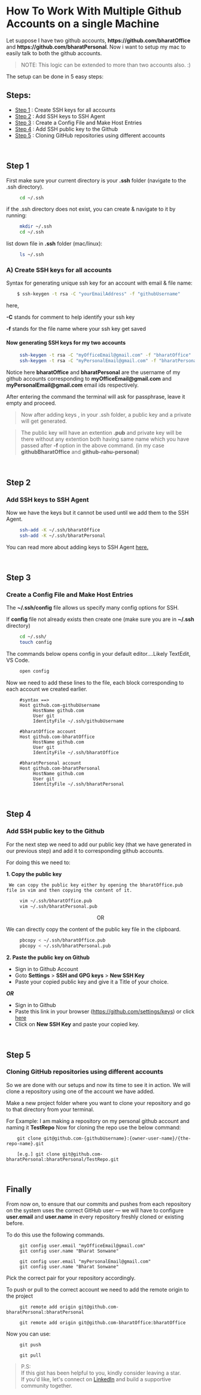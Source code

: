 # How To Work With Multiple Github Accounts on a single Machine

Let suppose I have two github accounts, **https:/<span></span>/github.com<span></span>/bharatOffice** and **https:/<span></span>/github.com<span></span>/bharatPersonal**. Now i want to setup my mac to easily talk to both the github accounts.

> NOTE: This logic can be extended to more than two accounts also. :)

The setup can be done in 5 easy steps:
## Steps:
- [Step 1](#step-1) : Create SSH keys for all accounts
- [Step 2](#step-2) : Add SSH keys to SSH Agent
- [Step 3](#step-4) : Create a Config File and Make Host Entries
- [Step 4](#step-3) : Add SSH public key to the Github
- [Step 5](#step-5) : Cloning GitHub repositories using different accounts

<br>

## Step 1

First make sure your current directory is your **.ssh** folder (navigate to the .ssh directory).
```sh
     cd ~/.ssh
```

if the .ssh directory does not exist, you can create & navigate to it by running:
```sh
     mkdir ~/.ssh
     cd ~/.ssh
```

list down file in  **.ssh** folder (mac/linux):
```sh
     ls ~/.ssh
```
### A) Create SSH keys for all accounts

Syntax for generating unique ssh key for an account with email & file name:
```sh
    $ ssh-keygen -t rsa -C "yourEmailAddress" -f "githubUsername"
```
here,

**-C** stands for comment to help identify your ssh key

**-f** stands for the file name where your ssh key get saved


#### Now generating SSH keys for my two accounts
```sh
     ssh-keygen -t rsa -C "myOfficeEmail@gmail.com" -f "bharatOffice"
     ssh-keygen -t rsa -C "myPersonalEmail@gmail.com" -f "bharatPersonal"
```

Notice here **bharatOffice** and **bharatPersonal** are the username of my github accounts corresponding to **myOfficeEmail<span></span>@gmail.com** and **myPersonalEmail<span></span>@gmail.com** email ids respectively.

After entering the command the terminal will ask for passphrase, leave it empty and proceed.


> Now after adding keys , in your .ssh folder, a public key and a private will get generated.

>The public key will have an extention __.pub__ and private key will be there without any extention both having same name which you have passed after __-f__ option in the above command. (in my case __githubBharatOffice__ and __github-rahu-personal__)


<br>

## Step 2
### Add SSH keys to SSH Agent
Now we have the keys but it cannot be used until we add them to the SSH Agent.
```sh
     ssh-add -K ~/.ssh/bharatOffice
     ssh-add -K ~/.ssh/bharatPersonal
```

You can read more about adding keys to SSH Agent [here.](https://help.github.com/en/github/authenticating-to-github/generating-a-new-ssh-key-and-adding-it-to-the-ssh-agent)

<br>


## Step 3
### Create a Config File and Make Host Entries

The **~/.ssh/config** file allows us specify many config options for SSH.

If **config** file not already exists then create one (make sure you are in **~/.ssh** directory)

```sh
     cd ~/.ssh/
     touch config 
```

The commands below opens config in your default editor....Likely TextEdit, VS Code.
```sh
     open config
```
Now we need to add these lines to the file, each block corresponding to each account we created earlier.
```config
     #syntax ==> 
     Host github.com-githubUsername
          HostName github.com
          User git
          IdentityFile ~/.ssh/githubUsername

     #bharatOffice account
     Host github.com-bharatOffice
          HostName github.com
          User git
          IdentityFile ~/.ssh/bharatOffice

     #bharatPersonal account
     Host github.com-bharatPersonal
          HostName github.com
          User git
          IdentityFile ~/.ssh/bharatPersonal
```

<br>

## Step 4
### Add SSH public key to the Github
For the next step we need to add our public key (that we have generated in our previous step) and add it to corresponding github accounts.

For doing this we need to:

__1. Copy the public key__

     We can copy the public key either by opening the bharatOffice.pub file in vim and then copying the content of it.
```sh
     vim ~/.ssh/bharatOffice.pub
     vim ~/.ssh/bharatPersonal.pub
```

<p align="center">OR

We can directly copy the content of the public key file in the clipboard.

```sh
     pbcopy < ~/.ssh/bharatOffice.pub
     pbcopy < ~/.ssh/bharatPersonal.pub
```   


__2. Paste the public key on Github__

* Sign in to Github Account
* Goto **Settings** > **SSH and GPG keys** > **New SSH Key**
* Paste your copied public key and give it a Title of your choice.

___OR___

* Sign in to Github 
* Paste this link in your browser (https://github.com/settings/keys) or click [here](https://github.com/settings/keys)
* Click on **New SSH Key** and paste your copied key.

<br>


## Step 5
### Cloning GitHub repositories using different accounts

So we are done with our setups and now its time to see it in action. We will clone a repository using one of the account we have added.

Make a new project folder where you want to clone your repository and go to that directory from your terminal.

For Example:
I am making a repository on my personal github account and naming it **TestRepo**
Now for cloning the repo use the below command:
 ```git
     git clone git@github.com-{githubUsername}:{owner-user-name}/{the-repo-name}.git

     [e.g.] git clone git@github.com-bharatPersonal:bharatPersonal/TestRepo.git
 ```

 <br>

 ## Finally

From now on, to ensure that our commits and pushes from each repository on the system uses the correct GitHub user — we will have to configure **user.email** and **user.name** in every repository freshly cloned or existing before.

To do this use the following commands.

```git
     git config user.email "myOfficeEmail@gmail.com"
     git config user.name "Bharat Sonwane"
     
     git config user.email "myPersonalEmail@gmail.com"
     git config user.name "Bharat Sonwane"
```
Pick the correct pair for your repository accordingly.


To push or pull to the correct account we need to add the remote origin to the project
```git
     git remote add origin git@github.com-bharatPersonal:bharatPersonal
     
     git remote add origin git@github.com-bharatOffice:bharatOffice
```

Now you can use:
```git
     git push
     
     git pull
```

> P.S: <br> If this gist has been helpful to you, kindly consider leaving a star. 
>   <br>   If you'd like, let's connect on [LinkedIn](https://www.linkedin.com/in/bharatarity) and build a supportive community together.